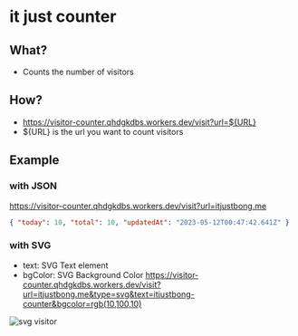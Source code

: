 # it just counter

## What?

- Counts the number of visitors

## How?

- https://visitor-counter.qhdgkdbs.workers.dev/visit?url=${URL}
- ${URL} is the url you want to count visitors

## Example

### with JSON

https://visitor-counter.qhdgkdbs.workers.dev/visit?url=itjustbong.me

```json
{ "today": 10, "total": 10, "updatedAt": "2023-05-12T00:47:42.641Z" }
```

### with SVG

- text: SVG Text element
- bgColor: SVG Background Color
  https://visitor-counter.qhdgkdbs.workers.dev/visit?url=itjustbong.me&type=svg&text=itjustbong-counter&bgcolor=rgb(10,100,10)

![svg visitor](<https://visitor-counter.qhdgkdbs.workers.dev/visit?url=itjustbong.me&type=svg&text=itjustbong-counter&bgcolor=rgb(10,100,10)>)
